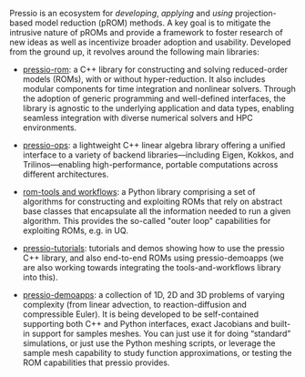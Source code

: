 Pressio is an ecosystem for *developing*, *applying* and *using* projection-based model reduction (pROM) methods. 
A key goal is to mitigate the intrusive nature of pROMs and provide a framework to foster research of new ideas as well as incentivize broader adoption and usability. 
Developed from the ground up, it revolves around the following main libraries: 

- [pressio-rom](https://github.com/Pressio/pressio-rom): a C++ library for constructing and solving reduced-order models (ROMs), with or without hyper-reduction. It also includes modular components for time integration and nonlinear solvers. Through the adoption of generic programming and well-defined interfaces, the library is agnostic to the underlying application and data types, enabling seamless integration with diverse numerical solvers and HPC environments.

- [pressio-ops](https://github.com/Pressio/pressio-ops): a lightweight C++ linear algebra library offering a unified interface to a variety of backend libraries—including Eigen, Kokkos, and Trilinos—enabling high-performance, portable computations across different architectures.

- [rom-tools and workflows](https://github.com/Pressio/rom-tools-and-workflows): a Python library comprising a set of algorithms for constructing and exploiting ROMs that rely on abstract base classes that encapsulate all the information needed to run a given algorithm. This provides the so-called "outer loop" capabilities for exploiting ROMs, e.g. in UQ. 

- [pressio-tutorials](https://pressio.github.io/pressio-tutorials/): tutorials and demos showing how to use the pressio C++ library, and also end-to-end ROMs using pressio-demoapps (we are also working towards integrating the tools-and-workflows library into this).

- [pressio-demoapps](https://pressio.github.io/pressio-demoapps/): a collection of 1D, 2D and 3D problems of varying complexity (from linear advection, to reaction-diffusion and compressible Euler). It is being developed to be self-contained supporting both C++ and Python interfaces, exact Jacobians and built-in support for samples meshes. You can just use it for doing “standard” simulations, or just use the Python meshing scripts, or leverage the sample mesh capability to study function approximations, or testing the ROM capabilities that pressio provides.


